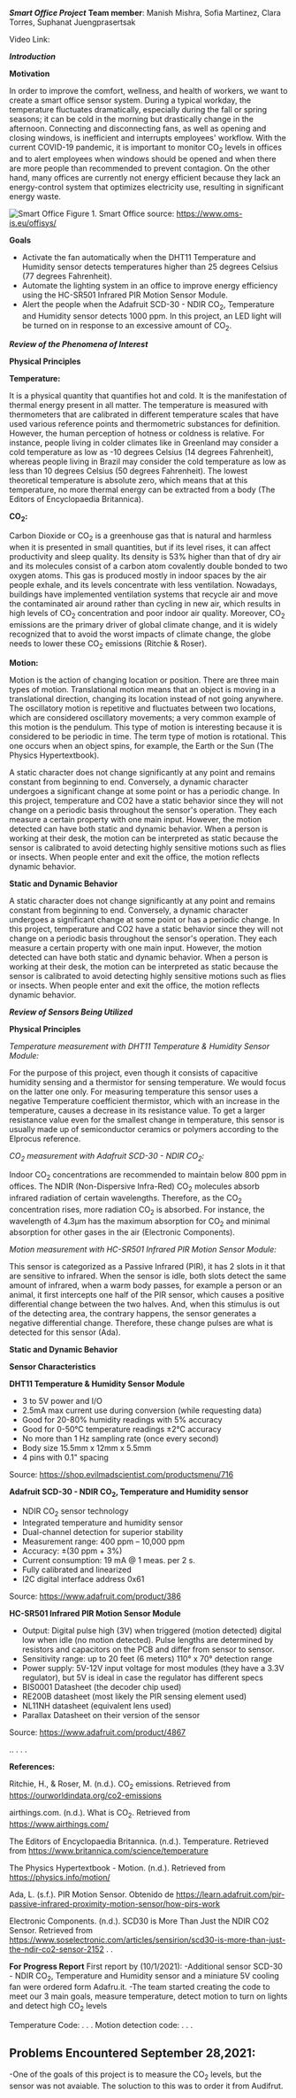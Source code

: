 ***Smart Office Project***
**Team member**: Manish Mishra, Sofia Martinez, Clara Torres, Suphanat Juengprasertsak

Video Link:

***Introduction***


**Motivation**

In order to improve the comfort, wellness, and health of workers, we want to create a smart office sensor system. During a typical workday, the temperature fluctuates dramatically, especially during the fall or spring seasons; it can be cold in the morning but drastically change in the afternoon. Connecting and disconnecting fans, as well as opening and closing windows, is inefficient and interrupts employees' workflow. With the current COVID-19 pandemic, it is important to monitor CO<sub>2</sub> levels in offices and to alert employees when windows should be opened and when there are more people than recommended to prevent contagion. On the other hand, many offices are currently not energy efficient because they lack an energy-control system that optimizes electricity use, resulting in significant energy waste.

![Smart Office](smart_office.jpg)
Figure 1. Smart Office source: https://www.oms-is.eu/offisys/

**Goals**
- Activate the fan automatically when the DHT11  Temperature and Humidity sensor detects temperatures higher than 25 degrees Celsius  (77 degrees Fahrenheit).
- Automate the lighting system in an office to improve energy efficiency using the HC-SR501 Infrared PIR Motion Sensor Module.
- Alert the people when the Adafruit SCD-30 - NDIR CO<sub>2</sub>, Temperature and Humidity sensor detects 1000 ppm. In this project, an LED light will be turned on in response to an excessive amount of CO<sub>2</sub>.


***Review of the Phenomena of Interest***

**Physical Principles**

**Temperature:**

It is a physical quantity that quantifies hot and cold. It is the manifestation of thermal energy present in all matter. The temperature is measured with thermometers that are calibrated in different temperature scales that have used various reference points and thermometric substances for definition. However, the human perception of hotness or coldness is relative. For instance, people living in colder climates like in Greenland may consider a cold temperature as low as -10 degrees Celsius (14 degrees Fahrenheit), whereas people living in Brazil may consider the cold temperature as low as less than 10 degrees Celsius (50 degrees Fahrenheit). The lowest theoretical temperature is absolute zero, which means that at this temperature, no more thermal energy can be extracted from a body (The Editors of Encyclopaedia Britannica).

**CO<sub>2</sub>:**

Carbon Dioxide or CO<sub>2</sub> is a greenhouse gas that is natural and harmless when it is presented in small quantities, but if its level rises, it can affect productivity and sleep quality. Its density is 53% higher than that of dry air and its molecules consist of a carbon atom covalently double bonded to two oxygen atoms. This gas is produced mostly in indoor spaces by the air people exhale, and its levels concentrate with less ventilation. Nowadays, buildings have implemented ventilation systems that recycle air and move the contaminated air around rather than cycling in new air, which results in high levels of CO<sub>2</sub> concentration and poor indoor air quality. Moreover, CO<sub>2</sub> emissions are the primary driver of global climate change, and it is widely recognized that to avoid the worst impacts of climate change, the globe needs to lower these CO<sub>2</sub> emissions (Ritchie & Roser).

**Motion:**

Motion is the action of changing location or position. There are three main types of motion. Translational motion means that an object is moving in a translational direction, changing its location instead of not going anywhere. The oscillatory motion is repetitive and fluctuates between two locations, which are considered oscillatory movements; a very common example of this motion is the pendulum. This type of motion is interesting because it is considered to be periodic in time. The term type of motion is rotational. This one occurs when an object spins, for example, the Earth or the Sun (The Physics Hypertextbook).

A static character does not change significantly at any point and remains constant from beginning to end. Conversely, a dynamic character undergoes a significant change at some point or has a periodic change. In this project, temperature and CO2 have a static behavior since they will not change on a periodic basis throughout the sensor's operation. They each measure a certain property with one main input. However, the motion detected can have both static and dynamic behavior. When a person is working at their desk, the motion can be interpreted as static because the sensor is calibrated to avoid detecting highly sensitive motions such as flies or insects. When people enter and exit the office, the motion reflects dynamic behavior.

**Static and Dynamic Behavior**

A static character does not change significantly at any point and remains constant from beginning to end. Conversely, a dynamic character undergoes a significant change at some point or has a periodic change. In this project, temperature and CO2 have a static behavior since they will not change on a periodic basis throughout the sensor's operation. They each measure a certain property with one main input. However, the motion detected can have both static and dynamic behavior. When a person is working at their desk, the motion can be interpreted as static because the sensor is calibrated to avoid detecting highly sensitive motions such as flies or insects. When people enter and exit the office, the motion reflects dynamic behavior.

***Review of Sensors Being Utilized***

**Physical Principles**

*Temperature measurement with DHT11 Temperature & Humidity Sensor Module:*

For the purpose of this project, even though it consists of capacitive humidity sensing and a thermistor for sensing temperature. We would focus on the latter one only. For measuring temperature this sensor uses a negative Temperature coefficient thermistor, which with an increase in the temperature, causes a decrease in its resistance value. To get a larger resistance value even for the smallest change in temperature, this sensor is usually made up of semiconductor ceramics or polymers according to the Elprocus reference.

*CO<sub>2</sub> measurement with Adafruit SCD-30 - NDIR CO<sub>2</sub>:*

Indoor CO<sub>2</sub> concentrations are recommended to maintain below 800 ppm in offices. The NDIR (Non-Dispersive Infra-Red) CO<sub>2</sub> molecules absorb infrared radiation of certain wavelengths. Therefore,  as the CO<sub>2</sub> concentration rises, more radiation CO<sub>2</sub> is absorbed. For instance, the wavelength of 4.3μm has the maximum absorption for CO<sub>2</sub> and minimal absorption for other gases in the air (Electronic Components).

*Motion measurement with HC-SR501 Infrared PIR Motion Sensor Module:*

This sensor is categorized as a Passive Infrared (PIR), it has 2 slots in it that are sensitive to infrared. When the sensor is idle, both slots detect the same amount of infrared, when a warm body passes, for example a person or an animal, it first intercepts one half of the PIR sensor, which causes a positive differential change between the two halves. And, when this stimulus is out of the detecting area, the contrary happens, the sensor generates a negative differential change. Therefore, these change pulses are what is detected for this sensor (Ada).

**Static and Dynamic Behavior**

**Sensor Characteristics**

**DHT11 Temperature & Humidity Sensor Module**
- 3 to 5V power and I/O
- 2.5mA max current use during conversion (while requesting data)
- Good for 20-80% humidity readings with 5% accuracy
- Good for 0-50°C temperature readings ±2°C accuracy
- No more than 1 Hz sampling rate (once every second)
- Body size 15.5mm x 12mm x 5.5mm
- 4 pins with 0.1" spacing

Source: https://shop.evilmadscientist.com/productsmenu/716

**Adafruit SCD-30 - NDIR CO<sub>2</sub>, Temperature and Humidity sensor**
- NDIR CO<sub>2</sub> sensor technology
- Integrated temperature and humidity sensor
- Dual-channel detection for superior stability
- Measurement range: 400 ppm – 10,000 ppm
- Accuracy: ±(30 ppm + 3%)
- Current consumption: 19 mA @ 1 meas. per 2 s.
- Fully calibrated and linearized
- I2C digital interface address 0x61

Source: https://www.adafruit.com/product/386

**HC-SR501 Infrared PIR Motion Sensor Module**
- Output: Digital pulse high (3V) when triggered (motion detected) digital low when idle (no motion detected). Pulse lengths are determined by resistors and capacitors on the PCB and differ from sensor to sensor.
- Sensitivity range: up to 20 feet (6 meters) 110° x 70° detection range
- Power supply: 5V-12V input voltage for most modules (they have a 3.3V regulator), but 5V is ideal in case the regulator has different specs
- BIS0001 Datasheet (the decoder chip used)
- RE200B datasheet (most likely the PIR sensing element used)
- NL11NH datasheet (equivalent lens used)
- Parallax Datasheet on their version of the sensor

Source: https://www.adafruit.com/product/4867

..
.
.
.

****References:****

Ritchie, H., & Roser, M. (n.d.). CO<sub>2</sub> emissions. Retrieved from https://ourworldindata.org/co2-emissions

airthings.com. (n.d.). What is CO<sub>2</sub>. Retrieved from https://www.airthings.com/

The Editors of Encyclopaedia Britannica. (n.d.). Temperature. Retrieved from https://www.britannica.com/science/temperature

The Physics Hypertextbook - Motion. (n.d.). Retrieved from https://physics.info/motion/

Ada, L. (s.f.). PIR Motion Sensor. Obtenido de https://learn.adafruit.com/pir-passive-infrared-proximity-motion-sensor/how-pirs-work

Electronic Components. (n.d.). SCD30 is More Than Just the NDIR CO2 Sensor. Retrieved from https://www.soselectronic.com/articles/sensirion/scd30-is-more-than-just-the-ndir-co2-sensor-2152
.
.



**For Progress Report**
First report by (10/1/2021):
-Additional sensor SCD-30 - NDIR CO<sub>2</sub>, Temperature and Humidity sensor and a miniature 5V cooling fan were ordered form Adafru.it.
-The team started creating the code to meet our 3 main goals, measure temperature, detect motion to turn on lights and detect high CO<sub>2</sub> levels


Temperature Code:
.
.
.
Motion detection code:
.
.
.



Problems Encountered
September 28,2021:
-
-One of the goals of this project is to measure the CO<sub>2</sub> levels, but the sensor was not avaiable. The soluction to this was to order it from Audifrut.

